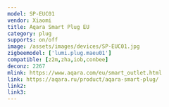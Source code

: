 ```yaml
---
model: SP-EUC01
vendor: Xiaomi
title: Aqara Smart Plug EU
category: plug
supports: on/off
image: /assets/images/devices/SP-EUC01.jpg
zigbeemodel: ['lumi.plug.maeu01']
compatible: [z2m,zha,iob,conbee]
deconz: 2267
mlink: https://www.aqara.com/eu/smart_outlet.html
link: https://aqara.ru/product/aqara-smart-plug/
link2: 
link3: 
---
```



